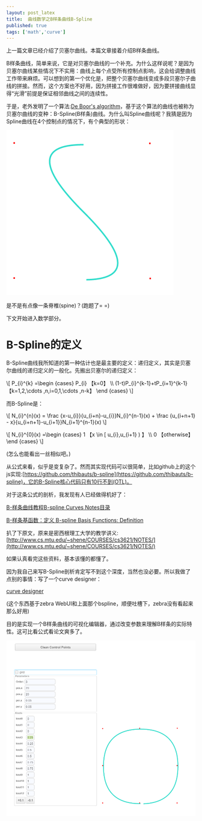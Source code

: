 ```yaml
---
layout: post_latex
title:  曲线数学之B样条曲线B-Spline
published: true
tags: ['math','curve']
---
```



上一篇文章已经介绍了贝塞尔曲线。本篇文章接着介绍B样条曲线。

B样条曲线，简单来说，它是对贝塞尔曲线的一个补充。为什么这样说呢？是因为贝塞尔曲线某些情况下不实用：曲线上每个点受所有控制点影响，这会给调整曲线工作带来麻烦。可以想到的第一个优化是，把整个贝塞尔曲线变成多段贝塞尔子曲线的拼接。然而，这个方案也不好用，因为拼接工作很难做好，因为要拼接曲线显得“光滑”前提是保证相邻曲线之间的连续性。

于是，老外发明了一个算法:[De Boor's algorithm](https://en.wikipedia.org/wiki/De_Boor%27s_algorithm)，基于这个算法的曲线也被称为贝塞尔曲线的变种：B-Spline(B样条)曲线。为什么叫Spline曲线呢？我猜是因为Spline曲线在4个控制点的情况下，有个典型的形状：

<!--more-->

![3.png](../images/2015.12/3.png)

是不是有点像一条脊椎(spine)？(跑题了= =)

下文开始进入数学部分。

# B-Spline的定义

B-Spline曲线我所知道的第一种估计也是最主要的定义：递归定义，其实是贝塞尔曲线的递归定义的一般化。先搬出贝塞尔的递归定义：

\\[ P\_\{i\}\^\{k\} =\\begin \{cases\} P\_\{i\}  【k=0】 \\\\  (1-t)P\_\{i\}\^\{k-1\}+tP\_\{i+1\}\^\{k-1\} 【k=1,2,\\cdots ,n,i=0,1,\\cdots ,n-k】 \\end \{cases\}  \\]

而B-Spline是：

\\[ N\_\{i\}\^\{n\}(x) = \\frac \{x-u\_\{i\}\}\{u\_\{i+n\}-u\_\{i\}\}N\_\{i\}\^\{n-1\}(x) + \\frac \{u\_\{i+n+1\} - x\}\{u\_\{i+n+1\}-u\_\{i+1\}\}N\_\{i+1\}\^\{n-1\}(x) \\]

\\[ N\_\{i\}\^\{0\}(x) =\\begin \{cases\} 1  【x \\in [ u\_\{i\},u\_\{i+1\} ) 】 \\\\ 0  【otherwise】 \\end \{cases\} \\]


(怎么也能看出一丝相似吧。)

从公式来看，似乎是变复杂了。然而其实现代码可以很简单，比如github上的这个js实现:[https://github.com/thibauts/b-spline](https://github.com/thibauts/b-spline)，它的B-Spline核心代码只有10行不到(OTL)。


对于这条公式的剖析，我发现有人已经做得机好了：

[B-样条曲线教程B-spline Curves Notes目录](http://blog.csdn.net/tuqu/article/details/4749586)

[B-样条基函数：定义 B-spline Basis Functions: Definition](http://blog.csdn.net/tuqu/article/details/5177405)


扒了下原文，原来是密西根理工大学的教学讲义: [http://www.cs.mtu.edu/~shene/COURSES/cs3621/NOTES/](http://www.cs.mtu.edu/~shene/COURSES/cs3621/NOTES/)

如果认真看完这些资料，基本该懂的都懂了。

因为我自己来写B-Spline剖析肯定写不到这个深度，当然也没必要。所以我做了点别的事情：写了一个curve designer：

[curve designer](http://voyagingmk.github.io/curvedesigner/)

(这个东西基于zebra WebUI和上面那个bspline，顺便吐槽下，zebra没有看起来那么好用)


目的是实现一个B样条曲线的可视化编辑器，通过改变参数来理解B样条的实际特性。这可比看公式看论文爽多了。

![4.png](../images/2015.12/4.png)


